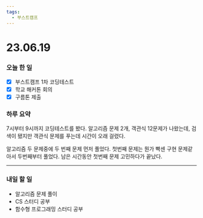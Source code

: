 ```yaml
---
tags:
  - 부스트캠프
---
```


# 23.06.19

### 오늘 한 일

- [x] 부스트캠프 1차 코딩테스트
- [x] 학교 해커톤 회의
- [x] 구름톤 제출

### 하루 요약

7시부터 9시까지 코딩테스트를 봤다. 알고리즘 문제 2개, 객관식 12문제가 나왔는데, 검색이 됐지만 객관식 문제를 푸는데 시간이 오래 걸렸다.

알고리즘 두 문제중에 두 번째 문제 먼저 풀었다. 첫번째 문제는 뭔가 빡센 구현 문제같아서 두번째부터 풀었다. 남은 시간동안 첫번째 문제 고민하다가 끝났다.

---

### 내일 할 일

- 알고리즘 문제 풀이
- CS 스터디 공부
- 함수형 프로그래밍 스터디 공부
